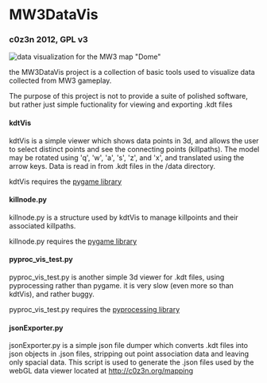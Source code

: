 MW3DataVis
==========

### c0z3n 2012, GPL v3 ###

![data visualization for the MW3 map "Dome"](http://i.imgur.com/rdzOz.png)

the MW3DataVis project is a collection of basic tools used to visualize data collected from MW3 gameplay.

The purpose of this project is not to provide a suite of polished software, but rather just simple fuctionality for viewing and exporting .kdt files

#### kdtVis ####

kdtVis is a simple viewer which shows data points in 3d, and allows the user to select distinct points and see the connecting points (killpaths). The model may be rotated using 'q', 'w', 'a', 's', 'z', and 'x', and translated using the arrow keys. Data is read in from .kdt files in the /data directory.

kdtVis requires the [pygame library](http://www.pygame.org)

#### killnode.py ####

killnode.py is a structure used by kdtVis to manage killpoints and their associated killpaths.

killnode.py requires the [pygame library](http://www.pygame.org)

#### pyproc_vis_test.py ####

pyproc_vis_test.py is another simple 3d viewer for .kdt files, using pyprocessing rather than pygame. it is very slow (even more so than kdtVis), and rather buggy.

pyproc_vis_test.py requires the [pyprocessing library](http://code.google.com/p/pyprocessing/)

#### jsonExporter.py ####

jsonExporter.py is a simple json file dumper which converts .kdt files into json objects in .json files, stripping out point association data and leaving only spacial data. This script is used to generate the .json files used by the webGL data viewer located at <http://c0z3n.org/mapping>